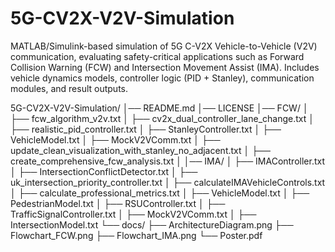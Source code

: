 # 5G-CV2X-V2V-Simulation
MATLAB/Simulink-based simulation of 5G C-V2X Vehicle-to-Vehicle (V2V) communication, evaluating safety-critical applications such as Forward Collision Warning (FCW) and Intersection Movement Assist (IMA). Includes vehicle dynamics models, controller logic (PID + Stanley), communication modules, and result outputs.

5G-CV2X-V2V-Simulation/
│── README.md
│── LICENSE
│── FCW/
│   ├── fcw_algorithm_v2v.txt
│   ├── cv2x_dual_controller_lane_change.txt
│   ├── realistic_pid_controller.txt
│   ├── StanleyController.txt
│   ├── VehicleModel.txt
│   ├── MockV2VComm.txt
│   ├── update_clean_visualization_with_stanley_no_adjacent.txt
│   ├── create_comprehensive_fcw_analysis.txt
│
│── IMA/
│   ├── IMAController.txt
│   ├── IntersectionConflictDetector.txt
│   ├── uk_intersection_priority_controller.txt
│   ├── calculateIMAVehicleControls.txt
│   ├── calculate_professional_metrics.txt
│   ├── VehicleModel.txt
│   ├── PedestrianModel.txt
│   ├── RSUController.txt
│   ├── TrafficSignalController.txt
│   ├── MockV2VComm.txt
│   ├── IntersectionModel.txt
└── docs/
    ├── ArchitectureDiagram.png
    ├── Flowchart_FCW.png
    ├── Flowchart_IMA.png
    └── Poster.pdf
